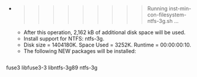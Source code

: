 * >>>>>>>>> Running inst-min-con-filesystem-ntfs-3g.sh ...
  * After this operation, 2,162 kB of additional disk space will be used.
  * Install support for NTFS: ntfs-3g.
  * Disk size = 1404180K. Space Used = 3252K. Runtime = 00:00:00:10.
  * The following NEW packages will be installed:
  ```bash
fuse3 libfuse3-3 libntfs-3g89 ntfs-3g
  ```
